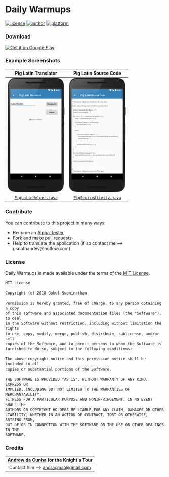 # Daily Warmups     

[![license](https://img.shields.io/github/license/mashape/apistatus.svg?style=flat-square)](https://github.com/JavaCafe01/DailyWarmups/blob/master/LICENSE) [![author](https://img.shields.io/badge/author-Gokul%20Swaminathan-lightgrey.svg?style=flat-square)](https://github.com/JavaCafe01) [![platform](https://img.shields.io/badge/platform-Android-green.svg?style=flat-square)](https://www.android.com/)

### Download

<a href='https://play.google.com/store/apps/details?id=com.gsnathan.dailywarmups&hl=en&pcampaignid=MKT-Other-global-all-co-prtnr-py-PartBadge-Mar2515-1'><img width="250" alt='Get it on Google Play' src='https://play.google.com/intl/en_us/badges/images/generic/en_badge_web_generic.png'/></a>

### Example Screenshots

| Pig Latin Translator | Pig Latin Source Code |
|:-:|:-:|
| <img src ="./screenshots/device_2.png" width="180" height="360"/> | <img src ="./screenshots/device_3.png" width="180" height="360"/> |
| [`PigLatinHelper.java`](https://github.com/JavaCafe01/DailyWarmups/blob/master/app/src/main/java/com/gsnathan/dailywarmups/PigLatinHelper.java) | [`PigSourceAtivity.java`](https://github.com/JavaCafe01/DailyWarmups/blob/master/app/src/main/java/com/gsnathan/dailywarmups/PigSourceAtivity.java) | 

### Contribute

You can contribute to this project in many ways:
* Become an [Alpha Tester][beta]
* Fork and make pull requests
* Help to translate the application (if so contact me --> gsnathandev@outlookcom)

### License

Daily Warmups is made available under the terms of the [MIT License][mit].
```
MIT License

Copyright (c) 2018 Gokul Swaminathan

Permission is hereby granted, free of charge, to any person obtaining a copy
of this software and associated documentation files (the "Software"), to deal
in the Software without restriction, including without limitation the rights
to use, copy, modify, merge, publish, distribute, sublicense, and/or sell
copies of the Software, and to permit persons to whom the Software is
furnished to do so, subject to the following conditions:

The above copyright notice and this permission notice shall be included in all
copies or substantial portions of the Software.

THE SOFTWARE IS PROVIDED "AS IS", WITHOUT WARRANTY OF ANY KIND, EXPRESS OR
IMPLIED, INCLUDING BUT NOT LIMITED TO THE WARRANTIES OF MERCHANTABILITY,
FITNESS FOR A PARTICULAR PURPOSE AND NONINFRINGEMENT. IN NO EVENT SHALL THE
AUTHORS OR COPYRIGHT HOLDERS BE LIABLE FOR ANY CLAIM, DAMAGES OR OTHER
LIABILITY, WHETHER IN AN ACTION OF CONTRACT, TORT OR OTHERWISE, ARISING FROM,
OUT OF OR IN CONNECTION WITH THE SOFTWARE OR THE USE OR OTHER DEALINGS IN THE
SOFTWARE.
```

### Credits

|[Andrew da Cunha][user] for the Knight's Tour|
|:-------------------------------------------:|
|Contact him --> andracmat@gmail.com|

[mit]: https://opensource.org/licenses/MIT
[beta]: https://play.google.com/apps/testing/com.gsnathan.dailywarmups
[user]: https://github.com/andracmat
